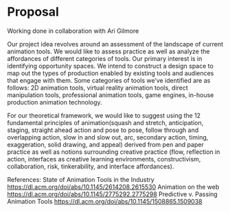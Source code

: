 # Proposal

Working done in collaboration with Ari Gilmore

Our project idea revolves around an assessment of the landscape of current animation tools. We would like to assess practice as well as analyze the affordances of different categories of tools. Our primary interest is in identifying opportunity spaces. We intend to construct a design space to map out the types of production enabled by existing tools and audiences that engage with them. Some categories of tools we’ve identified are as follows: 2D animation tools, virtual reality animation tools, direct manipulation tools, professional animation tools, game engines, in-house production animation technology.

For our theoretical framework, we would like to suggest using the 12 fundamental principles of animation(squash and stretch, anticipation, staging, straight ahead action and pose to pose, follow through and overlapping action, slow in and slow out, arc, secondary action, timing, exaggeration, solid drawing, and appeal) derived from pen and paper practice as well as notions surrounding creative practice (flow, reflection in action, interfaces as creative learning environments, constructivism, collaboration, risk, tinkerability, and interface affordances).

References:
State of Animation Tools in the Industry
https://dl.acm.org/doi/abs/10.1145/2614208.2615530
Animation on the web
https://dl.acm.org/doi/abs/10.1145/2775292.2775298
Predictive v. Passing Animation Tools
https://dl.acm.org/doi/abs/10.1145/1508865.1509038
